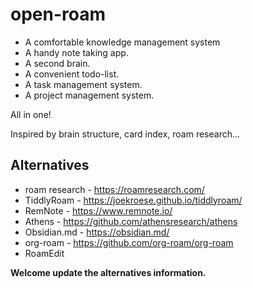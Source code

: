 # open-roam

* A comfortable knowledge management system
* A handy note taking app.
* A second brain.
* A convenient todo-list.
* A task management system.
* A project management system.

All in one!

Inspired by brain structure, card index, roam research...

## Alternatives

* roam research - https://roamresearch.com/
* TiddlyRoam - https://joekroese.github.io/tiddlyroam/
* RemNote - https://www.remnote.io/
* Athens - https://github.com/athensresearch/athens
* Obsidian.md - https://obsidian.md/
* org-roam - https://github.com/org-roam/org-roam
* RoamEdit

**Welcome update the alternatives information.**
